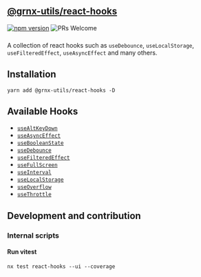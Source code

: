 ## [@grnx-utils/react-hooks](https://github.com/Gearonix/grnx-utils/tree/master/packages/types)
[![npm version](https://img.shields.io/npm/v/@grnx-utils/react-hooks.svg?style=flat)](https://www.npmjs.com/package/@grnx-utils/react-hooks)  ![PRs Welcome](https://img.shields.io/badge/PRs-welcome-brightgreen.svg)<br/>
<h3></h3>

A collection of react hooks such as `useDebounce`, `useLocalStorage`, `useFilteredEffect`, `useAsyncEffect` and many others.
## Installation

```
yarn add @grnx-utils/react-hooks -D
```

## Available Hooks
- [`useAltKeyDown`](./src/hooks/use-alt-keydown.ts)
- [`useAsyncEffect`](./src/hooks/use-async-effect.ts)
- [`useBooleanState`](./src/hooks/use-boolean-state.ts)
- [`useDebounce`](./src/hooks/use-debounce.ts)
- [`useFilteredEffect`](./src/hooks/use-filtered-effect.ts)
- [`useFullScreen`](./src/hooks/use-full-screen.ts)
- [`useInterval`](./src/hooks/use-interval.ts)
- [`useLocalStorage`](./src/hooks/use-local-storage.ts)
- [`useOverflow`](./src/hooks/use-overflow.ts)
- [`useThrottle`](./src/hooks/use-throttle.ts)

## Development and contribution

### Internal scripts

#### Run vitest

```shell
nx test react-hooks --ui --coverage
```
